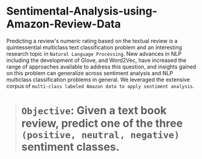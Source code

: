 # Sentimental-Analysis-using-Amazon-Review-Data

Predicting a review's numeric rating based on the textual review is a quintessential multiclass text classification problem and an interesting research topic in ```Natural Language Processing```. New advances in NLP including the development of Glove, and Word2Vec, have increased the range of approaches available to address this question, and insights gained on this problem can generalize across sentiment analysis and NLP multiclass classification problems in general. We leveraged the extensive corpus of ```multi-class labeled Amazon data to apply sentiment analysis```.

> # `Objective`: Given a text book review, predict one of the three `(positive, neutral, negative)` sentiment classes.
